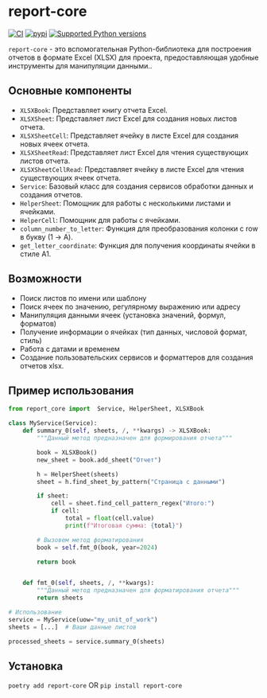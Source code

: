 # __report-core__
[![CI](https://github.com/stalexsm/report_core/actions/workflows/CI.yml/badge.svg?branch=main&event=push)](https://github.com/stalexsm/report_core/actions/workflows/CI.yml)
[![pypi](https://img.shields.io/pypi/v/report_core.svg)](https://pypi.python.org/pypi/report-core)
[![Supported Python versions](https://img.shields.io/pypi/pyversions/report-core.svg)](https://pypi.python.org/pypi/report-core/)

`report-core` - это вспомогательная Python-библиотека для построения отчетов в формате Excel (XLSX) для проекта, предоставляющая удобные инструменты для манипуляции данными..

## Основные компоненты

- `XLSXBook`: Представляет книгу отчета Excel.
- `XLSXSheet`: Представляет лист Excel для создания новых листов отчета.
- `XLSXSheetCell`: Представляет ячейку в листе Excel для создания новых ячеек отчета.
- `XLSXSheetRead`: Представляет лист Excel для чтения существующих листов отчета.
- `XLSXSheetCellRead`: Представляет ячейку в листе Excel для чтения существующих ячеек отчета.
- `Service`: Базовый класс для создания сервисов обработки данных и создания отчетов.
- `HelperSheet`: Помощник для работы с несколькими листами и ячейками.
- `HelperCell`: Помощник для работы с ячейками.
- `column_number_to_letter`: Функция для преобразования колонки с row в букву (1 -> A).
- `get_letter_coordinate`: Функция для получения координаты ячейки в стиле A1.

## Возможности

- Поиск листов по имени или шаблону
- Поиск ячеек по значению, регулярному выражению или адресу
- Манипуляция данными ячеек (установка значений, формул, форматов)
- Получение информации о ячейках (тип данных, числовой формат, стиль)
- Работа с датами и временем
- Создание пользовательских сервисов и форматтеров для создания отчетов xlsx.

## Пример использования

```python
from report_core import  Service, HelperSheet, XLSXBook

class MyService(Service):
    def summary_0(self, sheets, /, **kwargs) -> XLSXBook:
        """Данный метод предназначен для формирования отчета"""

        book = XLSXBook()
        new_sheet = book.add_sheet("Отчет")

        h = HelperSheet(sheets)
        sheet = h.find_sheet_by_pattern("Страница с данными")

        if sheet:
            cell = sheet.find_cell_pattern_regex("Итого:")
            if cell:
                total = float(cell.value)
                print(f"Итоговая сумма: {total}")

        # Вызовем метод форматирования
        book = self.fmt_0(book, year=2024)

        return book


    def fmt_0(self, sheets, /, **kwargs):
        """Данный метод предназначен для форматирования отчета"""
        return sheets

# Использование
service = MyService(uow="my_unit_of_work")
sheets = [...]  # Ваши данные листов

processed_sheets = service.summary_0(sheets)
```

## Установка

```poetry add report-core``` OR
```pip install report-core```
